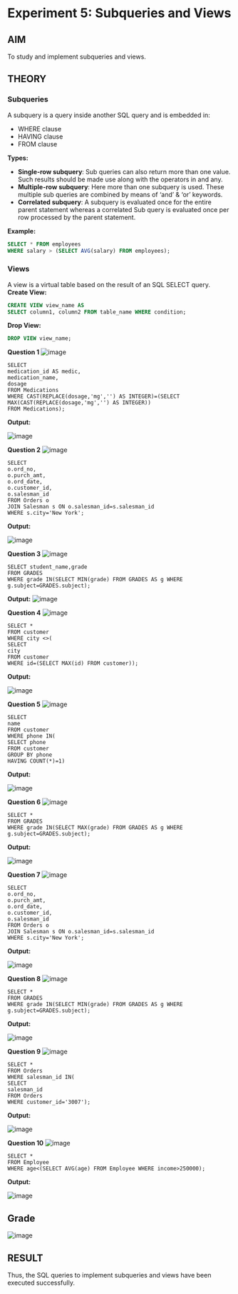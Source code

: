 # Experiment 5: Subqueries and Views

## AIM
To study and implement subqueries and views.

## THEORY

### Subqueries
A subquery is a query inside another SQL query and is embedded in:
- WHERE clause
- HAVING clause
- FROM clause

**Types:**
- **Single-row subquery**:
  Sub queries can also return more than one value. Such results should be made use along with the operators in and any.
- **Multiple-row subquery**:
  Here more than one subquery is used. These multiple sub queries are combined by means of ‘and’ & ‘or’ keywords.
- **Correlated subquery**:
  A subquery is evaluated once for the entire parent statement whereas a correlated Sub query is evaluated once per row processed by the parent statement.

**Example:**
```sql
SELECT * FROM employees
WHERE salary > (SELECT AVG(salary) FROM employees);
```
### Views
A view is a virtual table based on the result of an SQL SELECT query.
**Create View:**
```sql
CREATE VIEW view_name AS
SELECT column1, column2 FROM table_name WHERE condition;
```
**Drop View:**
```sql
DROP VIEW view_name;
```

**Question 1**
![image](https://github.com/user-attachments/assets/0b7d4bc5-4267-4e32-84e1-5ba05efc74da)
```
SELECT 
medication_id AS medic,
medication_name,
dosage
FROM Medications
WHERE CAST(REPLACE(dosage,'mg','') AS INTEGER)=(SELECT MAX(CAST(REPLACE(dosage,'mg','') AS INTEGER))
FROM Medications);
```

**Output:**

![image](https://github.com/user-attachments/assets/276af843-503c-41ec-9ecd-1b596e8ffb14)


**Question 2**
![image](https://github.com/user-attachments/assets/33e5abd1-f8c9-4f35-a3a4-7f793025ea64)
```
SELECT
o.ord_no,
o.purch_amt,
o.ord_date,
o.customer_id,
o.salesman_id
FROM Orders o
JOIN Salesman s ON o.salesman_id=s.salesman_id
WHERE s.city='New York';
```

**Output:**

![image](https://github.com/user-attachments/assets/1ec856e4-5540-4739-98ff-2f548b19b02d)


**Question 3**
![image](https://github.com/user-attachments/assets/c6a40a29-7180-4e22-bf4c-c72081e1a5f3)
```
SELECT student_name,grade
FROM GRADES
WHERE grade IN(SELECT MIN(grade) FROM GRADES AS g WHERE g.subject=GRADES.subject);
```
**Output:**
![image](https://github.com/user-attachments/assets/68954723-0ac1-4443-b9d0-4e864406546c)


**Question 4**
![image](https://github.com/user-attachments/assets/05c2069d-515c-46d9-8c78-18970780d735)
```
SELECT *
FROM customer
WHERE city <>(
SELECT
city
FROM customer
WHERE id=(SELECT MAX(id) FROM customer));
```

**Output:**

![image](https://github.com/user-attachments/assets/c0588e3a-1286-4799-8ab7-3d1066686984)


**Question 5**
![image](https://github.com/user-attachments/assets/813cfee7-6d81-402c-bc8c-21e3e968fe82)
```
SELECT 
name
FROM customer
WHERE phone IN(
SELECT phone
FROM customer
GROUP BY phone
HAVING COUNT(*)=1)
```

**Output:**

![image](https://github.com/user-attachments/assets/b41e7794-0380-4a6f-891a-ff3cd92eb0d4)


**Question 6**
![image](https://github.com/user-attachments/assets/e44e1374-3703-4cac-8e9e-617aa202c87e)
```
SELECT *
FROM GRADES
WHERE grade IN(SELECT MAX(grade) FROM GRADES AS g WHERE g.subject=GRADES.subject);
```

**Output:**

![image](https://github.com/user-attachments/assets/772c32cb-595a-4ae5-aa3c-a9245beb8508)


**Question 7**
![image](https://github.com/user-attachments/assets/856cd8df-d03c-4585-8f74-8a4feec68580)
```
SELECT
o.ord_no,
o.purch_amt,
o.ord_date,
o.customer_id,
o.salesman_id
FROM Orders o
JOIN Salesman s ON o.salesman_id=s.salesman_id
WHERE s.city='New York';
```
**Output:**

![image](https://github.com/user-attachments/assets/9b9dcf74-5829-4f6e-b456-efa304b02b11)


**Question 8**
![image](https://github.com/user-attachments/assets/7037ac3a-452e-4196-9a04-a9a29a3338f2)
```
SELECT *
FROM GRADES
WHERE grade IN(SELECT MIN(grade) FROM GRADES AS g WHERE g.subject=GRADES.subject);
```

**Output:**

![image](https://github.com/user-attachments/assets/ce1519b7-e332-47fd-a1ec-7700fb7de7de)

**Question 9**
![image](https://github.com/user-attachments/assets/f4b3586c-34bf-4011-95b1-3c96e1639419)
```
SELECT * 
FROM Orders
WHERE salesman_id IN(
SELECT
salesman_id
FROM Orders
WHERE customer_id='3007');
```
**Output:**

![image](https://github.com/user-attachments/assets/9073df1f-6da0-4ef6-ab99-445fcef6560e)


**Question 10**
![image](https://github.com/user-attachments/assets/62e74690-f05a-4e68-9b91-36029ca4a54b)
```
SELECT *
FROM Employee
WHERE age<(SELECT AVG(age) FROM Employee WHERE income>250000);
```

**Output:**

![image](https://github.com/user-attachments/assets/64a2d4f3-bd73-49a8-95d3-726796e976bf)

## Grade
![image](https://github.com/user-attachments/assets/445907dd-8136-480a-a257-eca7842ae7ca)




## RESULT
Thus, the SQL queries to implement subqueries and views have been executed successfully.
